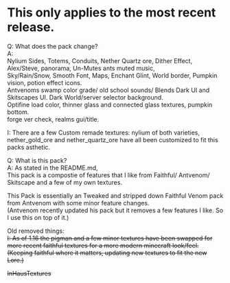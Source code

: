 # This only applies to the most recent release.  

Q: What does the pack change?  
A:   
Nylium Sides, Totems, Conduits, Nether Quartz ore, Dither Effect, Alex/Steve, panorama, Un-Mutes ants muted music,      
Sky/Rain/Snow, Smooth Font, Maps, Enchant Glint, World border, Pumpkin vision, potion effect icons.    
Antvenoms swamp color grade/ old school sounds/ Blends Dark UI and Skitscapes UI. Dark World/server selector background.       
Optifine load color, thinner glass and connected glass textures, pumpkin bottom.   
forge ver check, realms gui/title.  

I: There are a few Custom remade textures: nylium of both varieties,   
nether_gold_ore and nether_quartz_ore have all been customized to fit this packs asthetic.  

Q: What is this pack?  
A: As stated in the README.md,   
This pack is a compostie of features that I like from Faithful/ Antvenom/ Skitscape and a few of my own textures.  

This Pack is essentially an Tweaked and stripped down Faithful Venom pack from Antvenom with some minor feature changes.   
(Antvenom recently updated his pack but it removes a few features I like.  So I use this on top of it.)   


Old removed things:   
<s>
  I: As of 1.16 the pigman and a few minor textures have been swapped for   
more recent faithful textures for a more modern minecraft look/feel.  
(Keeping faithful where it matters, updating new textures to fit the new Lore.) 
 
 InHausTextures
 
  </s>  
